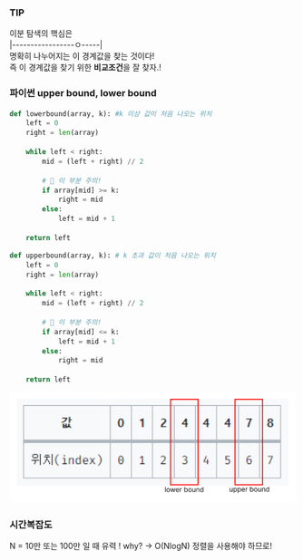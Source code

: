 ### TIP
이분 탐색의 핵심은     
|-----------------ㅇ-----|      
명확히 나누어지는 이 경계값을 찾는 것이다!   
즉 이 경계값을 찾기 위한 **비교조건**을 잘 찾자.!   

### 파이썬 upper bound, lower bound
```python
def lowerbound(array, k): #k 이상 값이 처음 나오는 위치
    left = 0
    right = len(array)

    while left < right:
        mid = (left + right) // 2

		# 📢 이 부분 주의!
        if array[mid] >= k:
            right = mid
        else:
            left = mid + 1

    return left
```

```python
def upperbound(array, k): # k 초과 값이 처음 나오는 위치
    left = 0
    right = len(array)
    
    while left < right:
        mid = (left + right) // 2
		
        # 📢 이 부분 주의!
        if array[mid] <= k:
            left = mid + 1
        else:
            right = mid

    return left  
```
![img.png](img.png)



### 시간복잡도
N = 10만 또는 100만 일 때 유력 !
why? -> O(NlogN) 정렬을 사용해야 하므로!